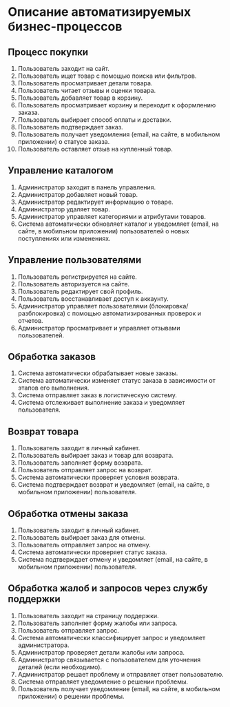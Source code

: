 # Описание автоматизируемых бизнес-процессов

## Процесс покупки
1. Пользователь заходит на сайт.
2. Пользователь ищет товар с помощью поиска или фильтров.
3. Пользователь просматривает детали товара.
4. Пользователь читает отзывы и оценки товара.
5. Пользователь добавляет товар в корзину.
6. Пользователь просматривает корзину и переходит к оформлению заказа.
7. Пользователь выбирает способ оплаты и доставки.
8. Пользователь подтверждает заказ.
9. Пользователь получает уведомления (email, на сайте, в мобильном приложении) о статусе заказа.
10. Пользователь оставляет отзыв на купленный товар.

## Управление каталогом
1. Администратор заходит в панель управления.
2. Администратор добавляет новый товар.
3. Администратор редактирует информацию о товаре.
4. Администратор удаляет товар.
5. Администратор управляет категориями и атрибутами товаров.
6. Система автоматически обновляет каталог и уведомляет (email, на сайте, в мобильном приложении) пользователей о новых поступлениях или изменениях.

## Управление пользователями
1. Пользователь регистрируется на сайте.
2. Пользователь авторизуется на сайте.
3. Пользователь редактирует свой профиль.
4. Пользователь восстанавливает доступ к аккаунту.
5. Администратор управляет пользователями (блокировка/разблокировка) с помощью автоматизированных проверок и отчетов.
6. Администратор просматривает и управляет отзывами пользователей.

## Обработка заказов
1. Система автоматически обрабатывает новые заказы.
2. Система автоматически изменяет статус заказа в зависимости от этапов его выполнения.
3. Система отправляет заказ в логистическую систему.
4. Система отслеживает выполнение заказа и уведомляет пользователя.

## Возврат товара
1. Пользователь заходит в личный кабинет.
2. Пользователь выбирает заказ и товар для возврата.
3. Пользователь заполняет форму возврата.
4. Пользователь отправляет запрос на возврат.
5. Система автоматически проверяет условия возврата.
6. Система подтверждает возврат и уведомляет (email, на сайте, в мобильном приложении) пользователя.

## Обработка отмены заказа
1. Пользователь заходит в личный кабинет.
2. Пользователь выбирает заказ для отмены.
3. Пользователь отправляет запрос на отмену.
4. Система автоматически проверяет статус заказа.
5. Система подтверждает отмену и уведомляет (email, на сайте, в мобильном приложении) пользователя.

## Обработка жалоб и запросов через службу поддержки
1. Пользователь заходит на страницу поддержки.
2. Пользователь заполняет форму жалобы или запроса.
3. Пользователь отправляет запрос.
4. Система автоматически классифицирует запрос и уведомляет администратора.
5. Администратор проверяет детали жалобы или запроса.
6. Администратор связывается с пользователем для уточнения деталей (если необходимо).
7. Администратор решает проблему и отправляет ответ пользователю.
8. Система отправляет уведомление о решении проблемы.
9. Пользователь получает уведомление (email, на сайте, в мобильном приложении) о решении проблемы.
